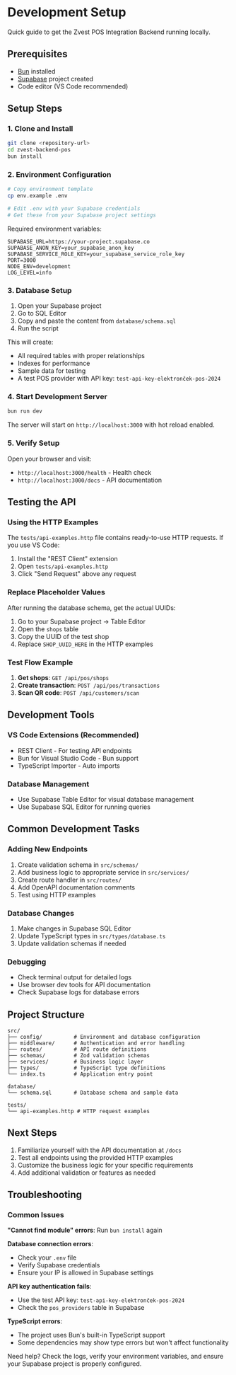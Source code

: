 # Development Setup

Quick guide to get the Zvest POS Integration Backend running locally.

## Prerequisites

- [Bun](https://bun.sh) installed
- [Supabase](https://supabase.com) project created
- Code editor (VS Code recommended)

## Setup Steps

### 1. Clone and Install

```bash
git clone <repository-url>
cd zvest-backend-pos
bun install
```

### 2. Environment Configuration

```bash
# Copy environment template
cp env.example .env

# Edit .env with your Supabase credentials
# Get these from your Supabase project settings
```

Required environment variables:

```env
SUPABASE_URL=https://your-project.supabase.co
SUPABASE_ANON_KEY=your_supabase_anon_key
SUPABASE_SERVICE_ROLE_KEY=your_supabase_service_role_key
PORT=3000
NODE_ENV=development
LOG_LEVEL=info
```

### 3. Database Setup

1. Open your Supabase project
2. Go to SQL Editor
3. Copy and paste the content from `database/schema.sql`
4. Run the script

This will create:

- All required tables with proper relationships
- Indexes for performance
- Sample data for testing
- A test POS provider with API key: `test-api-key-elektronček-pos-2024`

### 4. Start Development Server

```bash
bun run dev
```

The server will start on `http://localhost:3000` with hot reload enabled.

### 5. Verify Setup

Open your browser and visit:

- `http://localhost:3000/health` - Health check
- `http://localhost:3000/docs` - API documentation

## Testing the API

### Using the HTTP Examples

The `tests/api-examples.http` file contains ready-to-use HTTP requests. If you use VS Code:

1. Install the "REST Client" extension
2. Open `tests/api-examples.http`
3. Click "Send Request" above any request

### Replace Placeholder Values

After running the database schema, get the actual UUIDs:

1. Go to your Supabase project → Table Editor
2. Open the `shops` table
3. Copy the UUID of the test shop
4. Replace `SHOP_UUID_HERE` in the HTTP examples

### Test Flow Example

1. **Get shops**: `GET /api/pos/shops`
2. **Create transaction**: `POST /api/pos/transactions`
3. **Scan QR code**: `POST /api/customers/scan`

## Development Tools

### VS Code Extensions (Recommended)

- REST Client - For testing API endpoints
- Bun for Visual Studio Code - Bun support
- TypeScript Importer - Auto imports

### Database Management

- Use Supabase Table Editor for visual database management
- Use Supabase SQL Editor for running queries

## Common Development Tasks

### Adding New Endpoints

1. Create validation schema in `src/schemas/`
2. Add business logic to appropriate service in `src/services/`
3. Create route handler in `src/routes/`
4. Add OpenAPI documentation comments
5. Test using HTTP examples

### Database Changes

1. Make changes in Supabase SQL Editor
2. Update TypeScript types in `src/types/database.ts`
3. Update validation schemas if needed

### Debugging

- Check terminal output for detailed logs
- Use browser dev tools for API documentation
- Check Supabase logs for database errors

## Project Structure

```
src/
├── config/          # Environment and database configuration
├── middleware/      # Authentication and error handling
├── routes/          # API route definitions
├── schemas/         # Zod validation schemas
├── services/        # Business logic layer
├── types/           # TypeScript type definitions
└── index.ts         # Application entry point

database/
└── schema.sql       # Database schema and sample data

tests/
└── api-examples.http # HTTP request examples
```

## Next Steps

1. Familiarize yourself with the API documentation at `/docs`
2. Test all endpoints using the provided HTTP examples
3. Customize the business logic for your specific requirements
4. Add additional validation or features as needed

## Troubleshooting

### Common Issues

**"Cannot find module" errors**: Run `bun install` again

**Database connection errors**:

- Check your `.env` file
- Verify Supabase credentials
- Ensure your IP is allowed in Supabase settings

**API key authentication fails**:

- Use the test API key: `test-api-key-elektronček-pos-2024`
- Check the `pos_providers` table in Supabase

**TypeScript errors**:

- The project uses Bun's built-in TypeScript support
- Some dependencies may show type errors but won't affect functionality

Need help? Check the logs, verify your environment variables, and ensure your Supabase project is properly configured.
